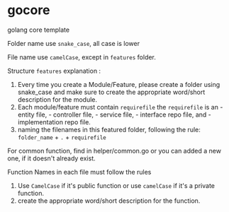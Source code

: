 # gocore
golang core template

Folder name use ``snake_case``, all case is lower

File name use ``camelCase``, except in ``features`` folder. 

Structure ``features`` explanation :
  1. Every time you create a Module/Feature, please create a folder using snake_case and make sure to create the appropriate word/short description for the module.
  2. Each module/feature must contain  ``requirefile`` the ``requirefile`` is an 
    - entity file,
    - controller file, 
    - service file, 
    - interface repo file, and 
    - implementation repo file.
  3. naming the filenames in this featured folder, following the rule:
    ``folder_name`` + ``.`` + ``requirefile``

For common function, find in helper/common.go or you can added a new one, if it doesn't already exist.

Function Names in each file must follow the rules
  1. Use ``CamelCase`` if it's public function or use ``camelCase`` if it's a private function.
  2. create the appropriate word/short description for the function.

